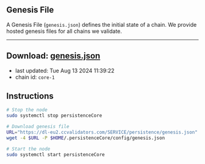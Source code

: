 ## Genesis File
A Genesis File (`genesis.json`) defines the initial state of a chain. We provide hosted genesis files for all chains we validate.

---
**Download: [genesis.json](https://dl-eu2.ccvalidators.com/SERVICE/persistence/genesis.json)**
---

- last updated: Tue Aug 13 2024 11:39:22
- chain id: `core-1`

## Instructions
```sh
# Stop the node
sudo systemctl stop persistenceCore

# Download genesis file
URL="https://dl-eu2.ccvalidators.com/SERVICE/persistence/genesis.json"
wget -4 $URL -P $HOME/.persistenceCore/config/genesis.json

# Start the node
sudo systemctl start persistenceCore
```
